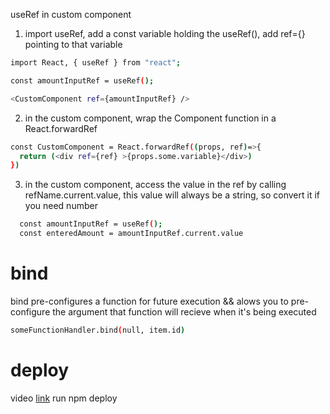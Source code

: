 useRef in custom component

1. import useRef, add a const variable holding the useRef(), add ref={} pointing to that variable

```sh
import React, { useRef } from "react";
```
```sh
const amountInputRef = useRef();
```
```sh
<CustomComponent ref={amountInputRef} />
```

2. in the custom component, wrap the Component function in a React.forwardRef

```sh
const CustomComponent = React.forwardRef((props, ref)=>{
  return (<div ref={ref} >{props.some.variable}</div>)
})
```
3. in the custom component, access the value in the ref by calling refName.current.value, this value will always be a string, so convert it if you need number

```sh
  const amountInputRef = useRef();
  const enteredAmount = amountInputRef.current.value
```

# bind
bind pre-configures a function for future execution && alows you to pre-configure the argument that function will recieve when it's being executed

```sh
someFunctionHandler.bind(null, item.id)
```

# deploy
video [link](https://www.youtube.com/watch?v=5I37iVCDUTU)
run npm deploy

